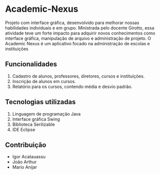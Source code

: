 # Academic-Nexus
Projeto com interface gráfica, desenvolvido para melhorar nossas habilidades individuais e em grupo. Ministrada pelo docente Girotto, 
essa atividade teve um forte impacto para adquirir novos conhecimentos como interface gráfica, manipulação de arquivo e administração 
de projeto. O Academic Nexus é um aplicativo focado na administração de escolas e instituições

## Funcionalidades
1. Cadastro de alunos, professores, diretores, cursos e instituições.
2. Inscrição de alunos em cursos.
3. Relatório para os cursos, contendo média e desvio padrão.

## Tecnologias utilizadas
1. Linguagem de programação Java
2. Interface gráfica Swing
3. Biblioteca Serilizable
4. IDE Eclipse

## Contribuição
- Igor Acatauassu
- João Arthur
- Mario Anijar
